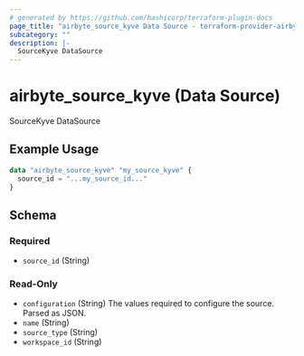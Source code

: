 ```yaml
---
# generated by https://github.com/hashicorp/terraform-plugin-docs
page_title: "airbyte_source_kyve Data Source - terraform-provider-airbyte"
subcategory: ""
description: |-
  SourceKyve DataSource
---
```


# airbyte_source_kyve (Data Source)

SourceKyve DataSource

## Example Usage

```terraform
data "airbyte_source_kyve" "my_source_kyve" {
  source_id = "...my_source_id..."
}
```

<!-- schema generated by tfplugindocs -->
## Schema

### Required

- `source_id` (String)

### Read-Only

- `configuration` (String) The values required to configure the source. Parsed as JSON.
- `name` (String)
- `source_type` (String)
- `workspace_id` (String)
